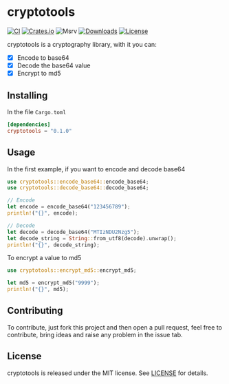 # cryptotools

[![CI](https://github.com/heroesofcode/cryptotools/actions/workflows/CI.yml/badge.svg)](https://github.com/heroesofcode/cryptotools/actions/workflows/CI.yml)
[![Crates.io](https://img.shields.io/crates/v/cryptotools)](https://crates.io/crates/cryptotools)
![Msrv](https://img.shields.io/badge/msrv-1.56.1-blue.svg?logo=rust&logoColor=orange)
[![Downloads](https://img.shields.io/crates/d/cryptotools.svg?logo=rust&logoColor=orange)](https://crates.io/crates/cryptotools)
[![License](https://img.shields.io/github/license/heroesofcode/cryptotools.svg)](https://github.com/heroesofcode/cryptotools/blob/main/LICENSE)

cryptotools is a cryptography library, with it you can:

- [x] Encode to base64
- [x] Decode the base64 value
- [x] Encrypt to md5

## Installing

In the file `Cargo.toml`

```toml
[dependencies]
cryptotools = "0.1.0"
```

## Usage

In the first example, if you want to encode and decode base64

```rust
use cryptotools::encode_base64::encode_base64;
use cryptotools::decode_base64::decode_base64;

// Encode
let encode = encode_base64("123456789");
println!("{}", encode);

// Decode
let decode = decode_base64("MTIzNDU2Nzg5");
let decode_string = String::from_utf8(decode).unwrap();
println!("{}", decode_string);
```

To encrypt a value to md5

```rust
use cryptotools::encrypt_md5::encrypt_md5;

let md5 = encrypt_md5("9999");
println!("{}", md5);
```

## Contributing

To contribute, just fork this project and then open a pull request, feel free to contribute, bring ideas and raise any problem in the issue tab.

## License

cryptotools is released under the MIT license. See [LICENSE](https://github.com/heroesofcode/cryptotools/blob/main/LICENSE) for details.
